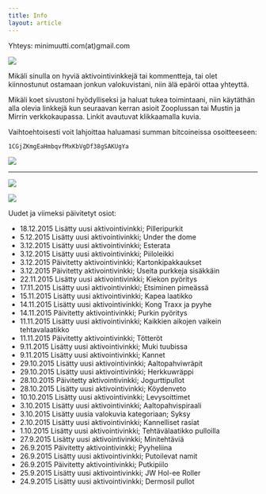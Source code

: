 ```yaml
---
title: Info
layout: article
---
```


Yhteys: minimuutti.com(at)gmail.com

![](https://lh3.googleusercontent.com/rUi_U-5Iu5bgA0h60ykYVrw8kV3k10DMccmLkt_t2Vs=w245)

Mikäli sinulla on hyviä aktivointivinkkejä tai kommentteja, tai olet kiinnostunut ostamaan jonkun valokuvistani, niin älä epäröi ottaa yhteyttä.

Mikäli koet sivustoni hyödylliseksi ja haluat tukea toimintaani, niin käytäthän alla olevia linkkejä kun seuraavan kerran asioit Zooplussan tai Mustin ja Mirrin verkkokaupassa. Linkit avautuvat klikkaamalla kuvia.

Vaihtoehtoisesti voit lahjoittaa haluamasi summan bitcoineissa osoitteeseen:

	1CGjZKmgEaHmbqvfMxKbVgDf38gSAKUgYa

![](https://lh3.googleusercontent.com/T2AKpsd5XDhDlOFkaBTinOCVl7cRpR2_ld_sXtL7TuA=w447)

---

[![](https://lh3.googleusercontent.com/MKwfsbFq7uu2wQQcpBMKzbeTWG_X6GHIw91FFzQ2LGw=w447)](http://clk.tradedoubler.com/click?p(210840)a(2526211)g(19927404)url(http://www.zooplus.fi/))

[![](https://lh3.googleusercontent.com/UZD-YzdoKAGryUkQuoqAk57k_KeHYAZov20i14umJcM=w447)](http://clk.tradedoubler.com/click?p(240480)a(2526211)g(21401374)url(https://www.mustijamirri.fi/))

Uudet ja viimeksi päivitetyt osiot:

* 18.12.2015 Lisätty uusi aktivointivinkki; Pilleripurkit
* 5.12.2015 Lisätty uusi aktivointivinkki; Under the dome
* 3.12.2015 Lisätty uusi aktivointivinkki; Esterata
* 3.12.2015 Lisätty uusi aktivointivinkki; Piiloleikki
* 3.12.2015 Päivitetty aktivointivinkki; Kartonkipakkaukset
* 3.12.2015 Päivitetty aktivointivinkki; Useita purkkeja sisäkkäin
* 22.11.2015 Lisätty uusi aktivointivinkki; Kiekon pyöritys
* 17.11.2015 Lisätty uusi aktivointivinkki; Etsiminen pimeässä
* 15.11.2015 Lisätty uusi aktivointivinkki; Kapea laatikko
* 14.11.2015 Lisätty uusi aktivointivinkki; Kong Traxx ja pyyhe
* 14.11.2015 Päivitetty aktivointivinkki; Purkin pyöritys
* 11.11.2015 Lisätty uusi aktivointivinkki; Kaikkien aikojen vaikein tehtavalaatikko
* 11.11.2015 Päivitetty aktivointivinkki; Tötteröt
* 9.11.2015 Lisätty uusi aktivointivinkki; Muki tuubissa
* 9.11.2015 Lisätty uusi aktivointivinkki; Kannet
* 29.10.2015 Lisätty uusi aktivointivinkki; Aaltopahviwräpit
* 29.10.2015 Lisätty uusi aktivointivinkki; Herkkuwräppi
* 28.10.2015 Päivitetty aktivointivinkki; Jogurttipullot
* 28.10.2015 Lisätty uusi aktivointivinkki; Köydenveto
* 10.10.2015 Lisätty uusi aktivointivinkki; Levysoittimet
* 3.10.2015 Lisätty uusi aktivointivinkki; Aaltopahvispiraali
* 3.10.2015 Lisätty uusia valokuvia kategoriaan; Syksy
* 2.10.2015 Lisätty uusi aktivointivinkki; Kannelliset rasiat
* 1.10.2015 Lisätty uusi aktivointivinkki; Tehtävälaatikko pulloilla
* 27.9.2015 Lisätty uusi aktivointivinkki; Minitehtäviä
* 26.9.2015 Päivitetty aktivointivinkki; Pyyheliina
* 26.9.2015 Lisätty uusi aktivointivinkki; Putoilevat namit
* 26.9.2015 Päivitetty aktivointivinkki; Putkipiilo
* 25.9.2015 Lisätty uusi aktivointivinkki; JW Hol-ee Roller 
* 24.9.2015 Lisätty uusi aktivointivinkki; Dermosil pullot
